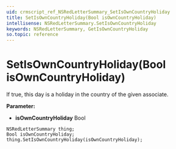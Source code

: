 ```yaml
---
uid: crmscript_ref_NSRedLetterSummary_SetIsOwnCountryHoliday
title: SetIsOwnCountryHoliday(Bool isOwnCountryHoliday)
intellisense: NSRedLetterSummary.SetIsOwnCountryHoliday
keywords: NSRedLetterSummary, GetIsOwnCountryHoliday
so.topic: reference
---
```


# SetIsOwnCountryHoliday(Bool isOwnCountryHoliday)

If true, this day is a holiday in the country of the given associate.

**Parameter:** 
* **isOwnCountryHoliday** Bool

```crmscript
NSRedLetterSummary thing;
Bool isOwnCountryHoliday;
thing.SetIsOwnCountryHoliday(isOwnCountryHoliday);
```

